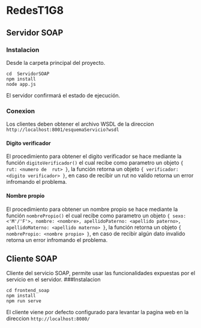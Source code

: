 # RedesT1G8

## Servidor SOAP
### Instalacion
Desde la carpeta principal del proyecto.
```
cd  ServidorSOAP
npm install
node app.js
```
El servidor confirmará el estado de ejecución.
### Conexion
Los clientes deben obtener el archivo WSDL de la direccion `http://localhost:8001/esquemaServicio?wsdl`
#### Digito verificador
El procedimiento para obtener el digito verificador se hace mediante la función `digitoVerificador()` el cual recibe como parametro un objeto `{ rut: <numero de  rut> }`, la función retorna un objeto `{ verificador: <digito verificador> }`, en caso de recibir un rut no valido retorna un error infromando el problema.
#### Nombre propio
El procedimiento para obtener un nombre propio se hace mediante la función `nombrePropio()` el cual recibe como parametro un objeto `{ sexo: <'M'/'F'>, nombre: <nombre>, apellidoPaterno: <apellido paterno>, apellidoMaterno: <apellido materno> }`, la función retorna un objeto `{ nombrePropio: <nombre propio> }`, en caso de recibir algún dato invalido retorna un error infromando el problema.
## Cliente SOAP
Cliente del servicio SOAP, permite usar las funcionalidades expuestas por el servicio en el servidor.
###Instalacion
```
cd frontend_soap
npm install
npm run serve
```
El cliente viene por defecto configurado para levantar la pagina web en la direccion `http://localhost:8080/ `